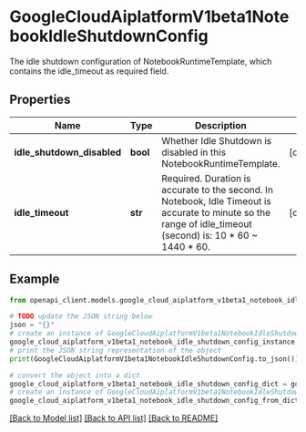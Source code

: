 # GoogleCloudAiplatformV1beta1NotebookIdleShutdownConfig

The idle shutdown configuration of NotebookRuntimeTemplate, which contains the idle_timeout as required field.

## Properties

Name | Type | Description | Notes
------------ | ------------- | ------------- | -------------
**idle_shutdown_disabled** | **bool** | Whether Idle Shutdown is disabled in this NotebookRuntimeTemplate. | [optional] 
**idle_timeout** | **str** | Required. Duration is accurate to the second. In Notebook, Idle Timeout is accurate to minute so the range of idle_timeout (second) is: 10 * 60 ~ 1440 * 60. | [optional] 

## Example

```python
from openapi_client.models.google_cloud_aiplatform_v1beta1_notebook_idle_shutdown_config import GoogleCloudAiplatformV1beta1NotebookIdleShutdownConfig

# TODO update the JSON string below
json = "{}"
# create an instance of GoogleCloudAiplatformV1beta1NotebookIdleShutdownConfig from a JSON string
google_cloud_aiplatform_v1beta1_notebook_idle_shutdown_config_instance = GoogleCloudAiplatformV1beta1NotebookIdleShutdownConfig.from_json(json)
# print the JSON string representation of the object
print(GoogleCloudAiplatformV1beta1NotebookIdleShutdownConfig.to_json())

# convert the object into a dict
google_cloud_aiplatform_v1beta1_notebook_idle_shutdown_config_dict = google_cloud_aiplatform_v1beta1_notebook_idle_shutdown_config_instance.to_dict()
# create an instance of GoogleCloudAiplatformV1beta1NotebookIdleShutdownConfig from a dict
google_cloud_aiplatform_v1beta1_notebook_idle_shutdown_config_from_dict = GoogleCloudAiplatformV1beta1NotebookIdleShutdownConfig.from_dict(google_cloud_aiplatform_v1beta1_notebook_idle_shutdown_config_dict)
```
[[Back to Model list]](../README.md#documentation-for-models) [[Back to API list]](../README.md#documentation-for-api-endpoints) [[Back to README]](../README.md)


